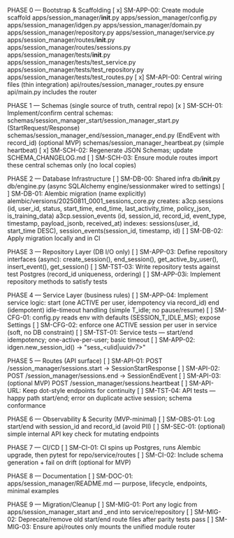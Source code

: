 PHASE 0 — Bootstrap & Scaffolding
[ x] SM-APP-00: Create module scaffold
      apps/session_manager/__init__.py
      apps/session_manager/config.py
      apps/session_manager/idgen.py
      apps/session_manager/domain.py
      apps/session_manager/repository.py
      apps/session_manager/service.py
      apps/session_manager/routes/__init__.py
      apps/session_manager/routes/sessions.py
      apps/session_manager/tests/__init__.py
      apps/session_manager/tests/test_service.py
      apps/session_manager/tests/test_repository.py
      apps/session_manager/tests/test_routes.py
[ x] SM-API-00: Central wiring files (thin integration)
      api/routes/session_manager_routes.py
      ensure api/main.py includes the router

PHASE 1 — Schemas (single source of truth, central repo)
[x ] SM-SCH-01: Implement/confirm central schemas:
      schemas/session_manager_start/session_manager_start.py (StartRequest/Response)
      schemas/session_manager_end/session_manager_end.py (EndEvent with record_id)
      (optional MVP) schemas/session_manager_heartbeat.py (simple heartbeat)
[ x] SM-SCH-02: Regenerate JSON Schemas; update SCHEMA_CHANGELOG.md
[ ] SM-SCH-03: Ensure module routes import these central schemas only (no local copies)

PHASE 2 — Database Infrastructure
[ ] SM-DB-00: Shared infra
      db/__init__.py
      db/engine.py (async SQLAlchemy engine/sessionmaker wired to settings)
[ ] SM-DB-01: Alembic migration (name explicitly)
      alembic/versions/20250811_0001_sessions_core.py
      creates:
        a3cp.sessions (id, user_id, status, start_time, end_time, last_activity_time, policy_json, is_training_data)
        a3cp.session_events (id, session_id, record_id, event_type, timestamp, payload_jsonb, received_at)
        indexes: sessions(user_id, start_time DESC), session_events(session_id, timestamp, id)
[ ] SM-DB-02: Apply migration locally and in CI

PHASE 3 — Repository Layer (DB I/O only)
[ ] SM-APP-03: Define repository interfaces (async):
      create_session(), end_session(), get_active_by_user(), insert_event(), get_session()
[ ] SM-TST-03: Write repository tests against test Postgres (record_id uniqueness, ordering)
[ ] SM-APP-03i: Implement repository methods to satisfy tests

PHASE 4 — Service Layer (business rules)
[ ] SM-APP-04: Implement service logic:
      start (one ACTIVE per user, idempotency via record_id)
      end (idempotent)
      idle-timeout handling (simple T_idle; no pause/resume)
[ ] SM-CFG-01: config.py reads env with defaults (SESSION_T_IDLE_MS); expose Settings
[ ] SM-CFG-02: enforce one ACTIVE session per user in service (soft, no DB constraint)
[ ] SM-TST-01: Service tests — start/end idempotency; one-active-per-user; basic timeout
[ ] SM-APP-02: idgen.new_session_id() → "sess_<ulid|uuidv7>"

PHASE 5 — Routes (API surface)
[ ] SM-API-01: POST /session_manager/sessions.start → SessionStartResponse
[ ] SM-API-02: POST /session_manager/sessions.end → SessionEndEvent
[ ] SM-API-03: (optional MVP) POST /session_manager/sessions.heartbeat
[ ] SM-API-URL: Keep dot-style endpoints for continuity
[ ] SM-TST-04: API tests — happy path start/end; error on duplicate active session; schema conformance

PHASE 6 — Observability & Security (MVP-minimal)
[ ] SM-OBS-01: Log start/end with session_id and record_id (avoid PII)
[ ] SM-SEC-01: (optional) simple internal API key check for mutating endpoints

PHASE 7 — CI/CD
[ ] SM-CI-01: CI spins up Postgres, runs Alembic upgrade, then pytest for repo/service/routes
[ ] SM-CI-02: Include schema generation + fail on drift (optional for MVP)

PHASE 8 — Documentation
[ ] SM-DOC-01: apps/session_manager/README.md — purpose, lifecycle, endpoints, minimal examples

PHASE 9 — Migration/Cleanup
[ ] SM-MIG-01: Port any logic from apps/session_manager_start and _end into service/repository
[ ] SM-MIG-02: Deprecate/remove old start/end route files after parity tests pass
[ ] SM-MIG-03: Ensure api/routes only mounts the unified module router
